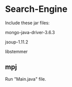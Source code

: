 # Search-Engine
Include these jar files:

 mongo-java-driver-3.6.3
 
 jsoup-1.11.2
 
 libstemmer
 
 mpj
--------------------------------------

Run "Main.java" file.

